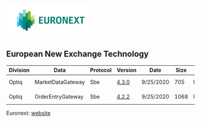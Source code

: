 [![Euronext](https://github.com/Open-Markets-Initiative/Directory/blob/master/Images/Euronext.png)](https://www.euronext.com)


## European New Exchange Technology

| Division | Data | Protocol | Version | Date | Size | Testing | Specification |
| --- | --- | --- | --- | --- | --- | --- | --- |
| Optiq | MarketDataGateway | Sbe | [4.3.0][Euronext.Optiq.MarketDataGateway.Sbe.v4.3.0.Structs] | 9/25/2020 | 705 | Untested | [url][Euronext.Optiq.MarketDataGateway.Sbe.v4.3.0.Url] - [pdf][Euronext.Optiq.MarketDataGateway.Sbe.v4.3.0.Pdf] - [xml][Euronext.Optiq.MarketDataGateway.Sbe.v4.3.0.Xml] |
| Optiq | OrderEntryGateway | Sbe | [4.2.2][Euronext.Optiq.OrderEntryGateway.Sbe.v4.2.2.Structs] | 9/25/2020 | 1068 | Untested | [url][Euronext.Optiq.OrderEntryGateway.Sbe.v4.2.2.Url] - [pdf][Euronext.Optiq.OrderEntryGateway.Sbe.v4.2.2.Pdf] - [xml][Euronext.Optiq.OrderEntryGateway.Sbe.v4.2.2.Xml] |


Euronext: [website](https://www.euronext.com "Go to European New Exchange Technology")


[Euronext.Optiq.OrderEntryGateway.Sbe.v4.2.2.Structs]: https://github.com/Open-Markets-Initiative/c-structs/blob/master/Euronext/Euronext.Optiq.OrderEntryGateway.Sbe.v4.2.2.h "Euronext Optiq OrderEntryGateway Sbe v4.2.2 C# Parsers Source File"
[Euronext.Optiq.OrderEntryGateway.Sbe.v4.2.2.Url]: https://connect2.euronext.com "Specification url"
[Euronext.Optiq.OrderEntryGateway.Sbe.v4.2.2.Pdf]: https://github.com/Open-Markets-Initiative/Directory/blob/master/Specifications/Euronext/Euronext.Optiq.OrderEntryGateway.Sbe.v4.2.2.pdf "European New Exchange Technology 4.2.2 Pdf"
[Euronext.Optiq.OrderEntryGateway.Sbe.v4.2.2.Xml]: https://github.com/Open-Markets-Initiative/Directory/blob/master/Specifications/Euronext/Euronext.Optiq.OrderEntryGateway.Sbe.v4.2.2.xml "European New Exchange Technology 4.2.2 Xml"
[Euronext.Optiq.MarketDataGateway.Sbe.v4.3.0.Structs]: https://github.com/Open-Markets-Initiative/c-structs/blob/master/Euronext/Euronext.Optiq.MarketDataGateway.Sbe.v4.3.0.h "Euronext Optiq MarketDataGateway Sbe v4.3.0 C# Parsers Source File"
[Euronext.Optiq.MarketDataGateway.Sbe.v4.3.0.Url]: https://connect2.euronext.com "Specification url"
[Euronext.Optiq.MarketDataGateway.Sbe.v4.3.0.Pdf]: https://github.com/Open-Markets-Initiative/Directory/blob/master/Specifications/Euronext/Euronext.Optiq.MarketDataGateway.Sbe.v4.3.0.pdf "European New Exchange Technology 4.3.0 Pdf"
[Euronext.Optiq.MarketDataGateway.Sbe.v4.3.0.Xml]: https://github.com/Open-Markets-Initiative/Directory/blob/master/Specifications/Euronext/Euronext.Optiq.MarketDataGateway.Sbe.v4.3.0.xml "European New Exchange Technology 4.3.0 Xml"
